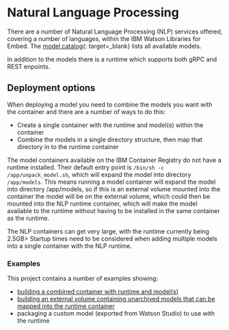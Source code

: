 # Natural Language Processing

There are a number of Natural Language Processing (NLP) services offered, covering a number of languages, within the IBM Watson Libraries for Embed.  The [model catalog](https://www.ibm.com/docs/en/watson-libraries?topic=models-catalog){: target=_blank} lists all available models.

In addition to the models there is a runtime which supports both gRPC and REST enpoints.

## Deployment options

When deploying a model you need to combine the models you want with the container and there are a number of ways to do this:

- Create a single container with the runtime and model(s) within the container
- Combine the models in a single directory structure, then map that directory in to the runtime container

The model containers available on the IBM Container Registry do not have a runtime installed.  Their default entry point is `/bin/sh -c /app/unpack_model.sh`, which will expand the model into directory `/app/models`.  This means running a model container will expand the model into directory /app/models, so if this is an external volume mounted into the container the model will be on the external volume, which could then be mounted into the NLP runtime container, which will make the model available to the runtime without having to be installed in the same container as the runtime.

The NLP containers can get very large, with the runtime currently being 2.5GB> Startup times need to be considered when adding multiple models into a single container with the NLP runtime.

### Examples

This project contains a number of examples showing:

- [building a combined container with runtime and model(s)](nlp-combined-image.md)
- [building an external volume containing unarchived models that can be mapped into the runtime container](nlp-external-volume.md)
- packaging a custom model (exported from Watson Studio) to use with the runtime
